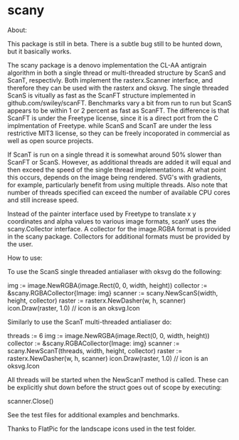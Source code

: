# scany
About:

This package is still in beta. There is a subtle bug still to be hunted down, but it basically works.

The scany package is a denovo implementation the CL-AA antigrain algorithm in both a single thread or multi-threaded structure by ScanS and ScanT, respectivly. Both implement the rasterx.Scanner interface, and therefore they can be used with the rasterx and oksvg. The single threaded ScanS is vitually as fast as the ScanFT structure implemented in github.com/swiley/scanFT. Benchmarks vary a bit from run to run but ScanS appears to be within 1 or 2 percent as fast as ScanFT. The difference is that ScanFT is under the Freetype license, since it is a direct port from the C implmentation of Freetype. while ScanS and ScanT are under the less restrictive MIT3 license, so they can be freely incoporated in commercial as well as open source projects.

If ScanT is run on a single thread it is somewhat around 50% slower than ScanFT or ScanS. However, as additional threads are added it will equal and then exceed the speed of the single thread implementations. At what point this occurs, depends on the image being rendered. SVG's with gradients, for example, particularly benefit from using multiple threads. Also note that number of threads specified can exceed the number of available CPU cores and still increase speed.

Instead of the painter interface used by Freetype to translate x y coordinates and alpha values to various image formats, scanY uses the scany.Collector interface. A collector for the image.RGBA format is provided in the scany package. Collectors for additional formats must be provided by the user.

How to use:

To use the ScanS single threaded antialiaser with oksvg do the following:

img := image.NewRGBA(image.Rect(0, 0, width, height))
collector := &scany.RGBACollector{Image: img}
scanner := scany.NewScanS(width, height, collector)
raster := rasterx.NewDasher(w, h, scanner)
icon.Draw(raster, 1.0) // icon is an oksvg.Icon

Similarly to use the ScanT multi-threaded antialiaser do:

threads := 6
img := image.NewRGBA(image.Rect(0, 0, width, height))
collector := &scany.RGBACollector{Image: img}
scanner := scany.NewScanT(threads, width, height, collector)
raster := rasterx.NewDasher(w, h, scanner)
icon.Draw(raster, 1.0) // icon is an oksvg.Icon

All threads will be started when the NewScanT method is called. These can be explicitly shut down before the struct goes out of scope by executing: 

scanner.Close()

See the test files for additional examples and benchmarks.

Thanks to FlatPic for the landscape icons used in the test folder.







